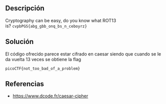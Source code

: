 ## Descripción
Cryptography can be easy, do you know what ROT13 is? `cvpbPGS{abg_gbb_onq_bs_n_ceboyrz}`

## Solución
El código ofrecido parece estar cifrado en caesar siendo que cuando se le da vuelta 13 veces se obtiene la flag

```
picoCTF{not_too_bad_of_a_problem}
```

## Referencias
* https://www.dcode.fr/caesar-cipher